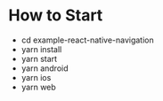 # How to Start

- cd example-react-native-navigation
- yarn install
- yarn start
- yarn android
- yarn ios
- yarn web
